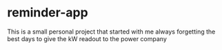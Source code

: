 # reminder-app
This is a small personal project that started with me always forgetting the best days to give the kW readout to the power company
